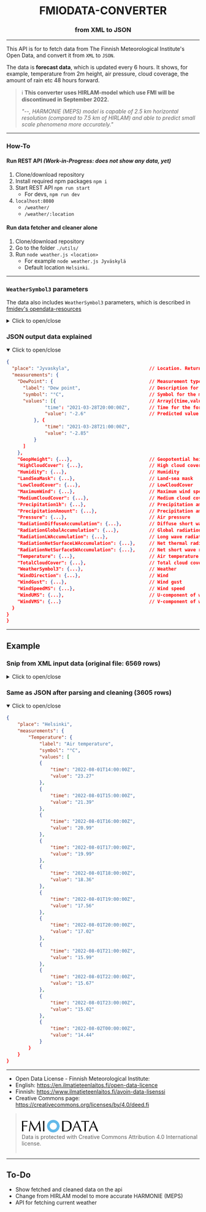 <h1 align="center">FMIODATA-CONVERTER</h1>
<h3 align="center">from XML to JSON</h3>

- - -

This API is for to fetch data from The Finnish Meteorological Institute's Open Data, and convert it from `XML` to `JSON`.

The data is **forecast data**, which is updated every 6 hours. It shows, for example, temperature from 2m height, air pressure, cloud coverage, the amount of rain etc 48 hours forward.

>ℹ **This converter uses HIRLAM-model which use FMI will be discontinued in September 2022.**
>
>*"--, HARMONIE (MEPS) model is capable of 2.5 km horizontal resolution (compared to 7.5 km of HIRLAM) and able to predict small scale phenomena more accurately."*

- - -

### How-To

#### Run REST API *(Work-in-Progress: does not show any data, yet)*

1. Clone/download repository
2. Install required npm packages `npm i`
3. Start REST API `npm run start`
    - For devs, `npm run dev`
4. `localhost:8080`
    - `/weather/`
    - `/weather/:location`

#### Run data fetcher and cleaner alone

1. Clone/download repository
2. Go to the folder `./utils/`
3. Run `node weather.js <location>`
    - For example `node weather.js Jyväskylä`
    - Default location `Helsinki`.

---

### `WeatherSymbol3` parameters

The data also includes `WeatherSymbol3` parameters, which is described in [fmidev's opendata-resources](https://github.com/fmidev/opendata-resources/)

<details>
<summary>Click to open/close</summary>

```bash
ID WEATHER
1  clear / selkeää
2  partly cloudy / puolipilvistä
3  clouds / pilvistä
21 light showers / heikkoja sadekuuroja
22 showers / sadekuuroja
23 heavy showers voimakkaita sadekuuroja
31 light rain / heikkoa vesisadetta
32 rain / vesisadetta
33 heavy rain / voimakasta vesisadetta
41 light snow showers / heikkoja lumikuuroja
42 snow showers / lumikuuroja
43 heavy snow showers / voimakkaita lumikuuroja
51 light snow / heikkoa lumisadetta
52 snowfall / lumisadetta
53 heavy snow / voimakasta lumisadetta
61 thunderstorms / ukkoskuuroja
62 heavy thunderstorms / voimakkaita ukkoskuuroja
63 thunderstorms / ukkosta
64 heavy thunderstorms / voimakasta ukkosta
71 weak sleet / heikkoja räntäkuuroja
72 sleet / räntäkuuroja
73 heavy sleet / voimakkaita räntäkuuroja
81 light sleet / heikkoa räntäsadetta
82 showers / räntäsadetta
83 heavy sleet / voimakasta räntäsadetta
91 mist / utua
92 fog / sumua
```
</details>

### JSON output data explained
<details open>
<summary>Click to open/close</summary>

```json
{
  "place": "Jyvaskyla",                             // Location. Returns 400 if [Bad Request]
  "measurements": {
    "DewPoint": {                                   // Measurement type
      "label": "Dew point",                         // Description for the data
      "symbol": "°C",                               // Symbol for the measurement. If doesn't have = ""
      "values": [{                                  // Array[{time,value}]
              "time": "2021-03-28T20:00:00Z",       // Time for the forecast
              "value": "-2.6"                       // Predicted value at the time
          }, {
              "time": "2021-03-28T21:00:00Z",
              "value": "-2.85"
          }
      ]
    },
    "GeopHeight": {...},                            // Geopotential height         ""
    "HighCloudCover": {...},                        // High cloud cover            %
    "Humidity": {...},                              // Humidity                    %
    "LandSeaMask": {...},                           // Land-sea mask               ""
    "LowCloudCover": {...},                         // LowCloudCover               %
    "MaximumWind": {...},                           // Maximum wind speed          m/s
    "MediumCloudCover": {...},                      // Medium cloud cover          %
    "Precipitation1h": {...},                       // Precipitation amount 1 hour mm/h
    "PrecipitationAmount": {...},                   // Precipitation amount        mm
    "Pressure": {...},                              // Air pressure                hPa
    "RadiationDiffuseAccumulation": {...},          // Diffuse short wave radiation accumulation at the surface   J/m^2
    "RadiationGlobalAccumulation": {...},           // Global radiation accumulation                              J/m^2
    "RadiationLWAccumulation": {...},               // Long wave radiation accumulation                           J/m^2
    "RadiationNetSurfaceLWAccumulation": {...},     // Net thermal radiation accumulation at the surface          J/m^2
    "RadiationNetSurfaceSWAccumulation": {...},     // Net short wave radiation accumulation at the surface       J/m^2
    "Temperature": {...},                           // Air temperature             °C
    "TotalCloudCover": {...},                       // Total cloud cover           %
    "WeatherSymbol3": {...},                        // Weather                     ""
    "WindDirection": {...},                         // Wind                        deg
    "WindGust": {...},                              // Wind gust                   m/s
    "WindSpeedMS": {...},                           // Wind speed                  m/s
    "WindUMS": {...},                               // U-component of wind vector  m/s
    "WindVMS": {...}                                // V-component of wind         m/s
  }
}
}
```

</details>

- - -
## Example

### Snip from XML input data (original file: 6569 rows)
<details>
<summary>Click to open/close</summary>

```xml
<?xml version="1.0" encoding="UTF-8"?>
<wfs:FeatureCollection
    timeStamp="2022-08-01T13:37:03Z"
    numberMatched="24"
    numberReturned="24"
    xmlns:wfs="http://www.opengis.net/wfs/2.0"
    xmlns:xsi="http://www.w3.org/2001/XMLSchema-instance"
    xmlns:xlink="http://www.w3.org/1999/xlink"
    xmlns:om="http://www.opengis.net/om/2.0"
    xmlns:omso="http://inspire.ec.europa.eu/schemas/omso/3.0"
    xmlns:ompr="http://inspire.ec.europa.eu/schemas/ompr/3.0"
    xmlns:gml="http://www.opengis.net/gml/3.2"
    xmlns:gmd="http://www.isotc211.org/2005/gmd"
    xmlns:gco="http://www.isotc211.org/2005/gco"
    xmlns:swe="http://www.opengis.net/swe/2.0"
    xmlns:gmlcov="http://www.opengis.net/gmlcov/1.0"
    xmlns:sam="http://www.opengis.net/sampling/2.0"
    xmlns:sams="http://www.opengis.net/samplingSpatial/2.0"
    xmlns:wml2="http://www.opengis.net/waterml/2.0"
    xmlns:target="http://xml.fmi.fi/namespace/om/atmosphericfeatures/1.1"
    xsi:schemaLocation="http://www.opengis.net/wfs/2.0 http://schemas.opengis.net/wfs/2.0/wfs.xsd
    http://www.opengis.net/gmlcov/1.0 http://schemas.opengis.net/gmlcov/1.0/gmlcovAll.xsd
    http://www.opengis.net/sampling/2.0 http://schemas.opengis.net/sampling/2.0/samplingFeature.xsd
    http://www.opengis.net/samplingSpatial/2.0 http://schemas.opengis.net/samplingSpatial/2.0/spatialSamplingFeature.xsd
    http://www.opengis.net/swe/2.0 http://schemas.opengis.net/sweCommon/2.0/swe.xsd
    http://inspire.ec.europa.eu/schemas/omso/3.0 https://inspire.ec.europa.eu/schemas/omso/3.0/SpecialisedObservations.xsd
    http://inspire.ec.europa.eu/schemas/ompr/3.0 https://inspire.ec.europa.eu/schemas/ompr/3.0/Processes.xsd
    http://www.opengis.net/waterml/2.0 http://schemas.opengis.net/waterml/2.0/waterml2.xsd
    http://xml.fmi.fi/namespace/om/atmosphericfeatures/1.1 https://xml.fmi.fi/schema/om/atmosphericfeatures/1.1/atmosphericfeatures.xsd">

    
<wfs:member>
        <omso:PointTimeSeriesObservation gml:id="WFS-qW_<long-string>--Temperature">
	        
	    <om:phenomenonTime xlink:href="#time-interval-1-1"/>
	    <om:resultTime xlink:href="#time-1-1"/>

	    <om:procedure xlink:href="http://xml.fmi.fi/inspire/process/hirlam"/>
	                <om:parameter>
                <om:NamedValue>
                    <om:name xlink:href="https://inspire.ec.europa.eu/codeList/ProcessParameterValue/value/numericalModel/analysisTime"/>
                    <om:value>
                        <gml:TimeInstant gml:id="analysis-time-1-1-Temperature--"> 
                            <gml:timePosition>2022-08-01T06:00:00Z</gml:timePosition>
                           
                        </gml:TimeInstant>
                    </om:value>
                </om:NamedValue>
            </om:parameter>

            <om:observedProperty  xlink:href="https://opendata.fmi.fi/meta?observableProperty=forecast&amp;param=Temperature&amp;language=eng"/>
	                <om:featureOfInterest>
                <sams:SF_SpatialSamplingFeature gml:id="enn-s-1-1-Temperature">
          <sam:sampledFeature>
		<target:LocationCollection gml:id="sampled-target-1-1-Temperature">
		    <target:member>
		    <target:Location gml:id="forloc-geoid-634963-pos-Temperature">
		        <gml:identifier codeSpace="http://xml.fmi.fi/namespace/stationcode/geoid">634963</gml:identifier>
			<gml:name codeSpace="http://xml.fmi.fi/namespace/locationcode/name">Tampere</gml:name>
			<gml:name codeSpace="http://xml.fmi.fi/namespace/locationcode/geoid">634963</gml:name>
			<target:representativePoint xlink:href="#point-634963-Temperature"/>
			<target:country codeSpace="http://xml.fmi.fi/namespace/location/country">Finland</target:country>
			<target:timezone>Europe/Helsinki</target:timezone>
			<target:region codeSpace="http://xml.fmi.fi/namespace/location/region">Finland</target:region>	   			
		    </target:Location></target:member>
		</target:LocationCollection>
 	   </sam:sampledFeature>
                <sams:shape>
                    <gml:MultiPoint gml:id="foi-multipoint-1-1-Temperature">
                        <gml:pointMembers> 
                           <gml:Point gml:id="point-634963-Temperature" srsName="http://www.opengis.net/def/crs/EPSG/0/4258" srsDimension="2">
                               <gml:name>Tampere</gml:name>
                               <gml:pos>61.49911 23.78712 </gml:pos>
                           </gml:Point>
                        </gml:pointMembers>
                    </gml:MultiPoint>
                </sams:shape>
            </sams:SF_SpatialSamplingFeature>
        </om:featureOfInterest>
                        <om:result>
                    <wml2:MeasurementTimeseries gml:id="mts-1-1-Temperature">  
                        <wml2:point>
                            <wml2:MeasurementTVP> 
                                      <wml2:time>2022-08-01T14:00:00Z</wml2:time>
				      <wml2:value>23.27</wml2:value> 
                            </wml2:MeasurementTVP>
                        </wml2:point>                          
                        <wml2:point>
                            <wml2:MeasurementTVP> 
                                      <wml2:time>2022-08-01T15:00:00Z</wml2:time>
				      <wml2:value>21.39</wml2:value> 
                            </wml2:MeasurementTVP>
                        </wml2:point>                          
                        <wml2:point>
                            <wml2:MeasurementTVP> 
                                      <wml2:time>2022-08-01T16:00:00Z</wml2:time>
				      <wml2:value>20.99</wml2:value> 
                            </wml2:MeasurementTVP>
                        </wml2:point>                          
                        <wml2:point>
                            <wml2:MeasurementTVP> 
                                      <wml2:time>2022-08-01T17:00:00Z</wml2:time>
				      <wml2:value>19.99</wml2:value> 
                            </wml2:MeasurementTVP>
                        </wml2:point>                          
                        <wml2:point>
                            <wml2:MeasurementTVP> 
                                      <wml2:time>2022-08-01T18:00:00Z</wml2:time>
				      <wml2:value>18.36</wml2:value> 
                            </wml2:MeasurementTVP>
                        </wml2:point>                          
                        <wml2:point>
                            <wml2:MeasurementTVP> 
                                      <wml2:time>2022-08-01T19:00:00Z</wml2:time>
				      <wml2:value>17.56</wml2:value> 
                            </wml2:MeasurementTVP>
                        </wml2:point>                          
                        <wml2:point>
                            <wml2:MeasurementTVP> 
                                      <wml2:time>2022-08-01T20:00:00Z</wml2:time>
				      <wml2:value>17.02</wml2:value> 
                            </wml2:MeasurementTVP>
                        </wml2:point>                          
                        <wml2:point>
                            <wml2:MeasurementTVP> 
                                      <wml2:time>2022-08-01T21:00:00Z</wml2:time>
				      <wml2:value>15.99</wml2:value> 
                            </wml2:MeasurementTVP>
                        </wml2:point>                          
                        <wml2:point>
                            <wml2:MeasurementTVP> 
                                      <wml2:time>2022-08-01T22:00:00Z</wml2:time>
				      <wml2:value>15.67</wml2:value> 
                            </wml2:MeasurementTVP>
                        </wml2:point>                          
                        <wml2:point>
                            <wml2:MeasurementTVP> 
                                      <wml2:time>2022-08-01T23:00:00Z</wml2:time>
				      <wml2:value>15.02</wml2:value> 
                            </wml2:MeasurementTVP>
                        </wml2:point>                          
                        <wml2:point>
                            <wml2:MeasurementTVP> 
                                      <wml2:time>2022-08-02T00:00:00Z</wml2:time>
				      <wml2:value>14.44</wml2:value> 
                            </wml2:MeasurementTVP>
                        </wml2:point>
                    </wml2:MeasurementTimeseries>
                </om:result>
        </omso:PointTimeSeriesObservation>
    </wfs:member>
</wfs:FeatureCollection>
```
</details>

### Same as JSON after parsing and cleaning (3605 rows)
<details open>
<summary>Click to open/close</summary>

```json
{
    "place": "Helsinki",
    "measurements": {
        "Temperature": {
            "label": "Air temperature",
            "symbol": "°C",
            "values": [
            {
                "time": "2022-08-01T14:00:00Z",
                "value": "23.27"
            },
            {
                "time": "2022-08-01T15:00:00Z",
                "value": "21.39"
            },
            {
                "time": "2022-08-01T16:00:00Z",
                "value": "20.99"
            },
            {
                "time": "2022-08-01T17:00:00Z",
                "value": "19.99"
            },
            {
                "time": "2022-08-01T18:00:00Z",
                "value": "18.36"
            },
            {
                "time": "2022-08-01T19:00:00Z",
                "value": "17.56"
            },
            {
                "time": "2022-08-01T20:00:00Z",
                "value": "17.02"
            },
            {
                "time": "2022-08-01T21:00:00Z",
                "value": "15.99"
            },
            {
                "time": "2022-08-01T22:00:00Z",
                "value": "15.67"
            },
            {
                "time": "2022-08-01T23:00:00Z",
                "value": "15.02"
            },
            {
                "time": "2022-08-02T00:00:00Z",
                "value": "14.44"
            }
        }
    }
}
```
- - -

- Open Data License - Finnish Meteorological Institute:
 - English: https://en.ilmatieteenlaitos.fi/open-data-licence
 - Finnish: https://www.ilmatieteenlaitos.fi/avoin-data-lisenssi
- Creative Commons page: https://creativecommons.org/licenses/by/4.0/deed.fi

><br><a href="https://ilmatieteenlaitos.studio.crasman.fi/bank/julkinen__public/fmiodata"><img src="images/il-avoin-data-logo-rgb.png" alt="FMIODATA" width="200"/></a>
><br>Data is protected with Creative Commons Attribution 4.0 International license.<br><br>

- - -

## To-Do
- Show fetched and cleaned data on the api
- Change from HIRLAM model to more accurate HARMONIE (MEPS)
- API for fetching current weather